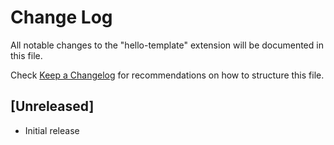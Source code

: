 # Change Log

All notable changes to the "hello-template" extension will be documented in this file.

Check [Keep a Changelog](http://keepachangelog.com/) for recommendations on how to structure this file.

## [Unreleased]

- Initial release